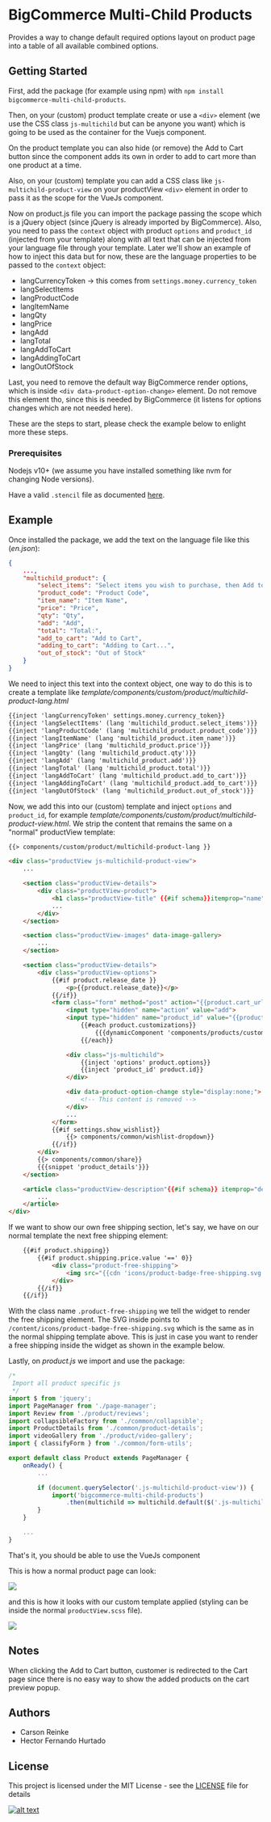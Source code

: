 # BigCommerce Multi-Child Products

Provides a way to change default required options layout on product page into a table of all available combined options.

## Getting Started

First, add the package (for example using npm) with `npm install bigcommerce-multi-child-products`.

Then, on your (custom) product template create or use a `<div>` element (we use the CSS class `js-multichild` but can be anyone you want) which is going to be used as the container for the Vuejs component.

On the product template you can also hide (or remove) the Add to Cart button since the component adds its own in order to add to cart more than one product at a time.

Also, on your (custom) template you can add a CSS class like `js-multichild-product-view` on your productView `<div>` element in order to pass it as the scope for the VueJs component.

Now on product.js file you can import the package passing the scope which is a jQuery object (since jQuery is already imported by BigCommerce). Also, you need to pass the `context` object with product `options` and `product_id` (injected from your template) along with all text that can be injected from your language file through your template. Later we'll show an example of how to inject this data but for now, these are the language properties to be passed to the `context` object:

- langCurrencyToken -> this comes from `settings.money.currency_token`
- langSelectItems
- langProductCode
- langItemName
- langQty
- langPrice
- langAdd
- langTotal
- langAddToCart
- langAddingToCart
- langOutOfStock

Last, you need to remove the default way BigCommerce render options, which is inside `<div data-product-option-change>` element. Do not remove this element tho, since this is needed by BigCommerce (it listens for options changes which are not needed here).

These are the steps to start, please check the example below to enlight more these steps.

### Prerequisites

Nodejs v10+ (we assume you have installed something like nvm for changing Node versions).

Have a valid `.stencil` file as documented [here](https://developer.bigcommerce.com/stencil-docs/getting-started/running-stencil-locally/authorizing-and-initializing).

## Example

Once installed the package, we add the text on the language file like this (_en.json_):

```json
{
    ...,
    "multichild_product": {
        "select_items": "Select items you wish to purchase, then Add to Cart:",
        "product_code": "Product Code",
        "item_name": "Item Name",
        "price": "Price",
        "qty": "Qty",
        "add": "Add",
        "total": "Total:",
        "add_to_cart": "Add to Cart",
        "adding_to_cart": "Adding to Cart...",
        "out_of_stock": "Out of Stock"
    }
}
```

We need to inject this text into the context object, one way to do this is to create a template like _template/components/custom/product/multichild-product-lang.html_

```html
{{inject 'langCurrencyToken' settings.money.currency_token}}
{{inject 'langSelectItems' (lang 'multichild_product.select_items')}}
{{inject 'langProductCode' (lang 'multichild_product.product_code')}}
{{inject 'langItemName' (lang 'multichild_product.item_name')}}
{{inject 'langPrice' (lang 'multichild_product.price')}}
{{inject 'langQty' (lang 'multichild_product.qty')}}
{{inject 'langAdd' (lang 'multichild_product.add')}}
{{inject 'langTotal' (lang 'multichild_product.total')}}
{{inject 'langAddToCart' (lang 'multichild_product.add_to_cart')}}
{{inject 'langAddingToCart' (lang 'multichild_product.add_to_cart')}}
{{inject 'langOutOfStock' (lang 'multichild_product.out_of_stock')}}
```

Now, we add this into our (custom) template and inject `options` and `product_id`, for example _template/components/custom/product/multichild-product-view.html_. We strip the content that remains the same on a "normal" productView template:

```html
{{> components/custom/product/multichild-product-lang }}

<div class="productView js-multichild-product-view">
    ...

    <section class="productView-details">
        <div class="productView-product">
            <h1 class="productView-title" {{#if schema}}itemprop="name"{{/if}}>Test view {{product.title}}</h1>
            ...
        </div>
    </section>

    <section class="productView-images" data-image-gallery>
        ...
    </section>

    <section class="productView-details">
        <div class="productView-options">
            {{#if product.release_date }}
                <p>{{product.release_date}}</p>
            {{/if}}
            <form class="form" method="post" action="{{product.cart_url}}" enctype="multipart/form-data" data-cart-item-add>
                <input type="hidden" name="action" value="add">
                <input type="hidden" name="product_id" value="{{product.id}}"/>
                    {{#each product.customizations}}
                        {{{dynamicComponent 'components/products/customizations'}}}
                    {{/each}}

                <div class="js-multichild">
                    {{inject 'options' product.options}}
                    {{inject 'product_id' product.id}}
                </div>

                <div data-product-option-change style="display:none;">
                    <!-- This content is removed -->
                </div>
                ...
            </form>
            {{#if settings.show_wishlist}}
                {{> components/common/wishlist-dropdown}}
            {{/if}}
        </div>
        {{> components/common/share}}
        {{{snippet 'product_details'}}}
    </section>

    <article class="productView-description"{{#if schema}} itemprop="description"{{/if}}>
        ...
    </article>
</div>
```

If we want to show our own free shipping section, let's say, we have on our normal template the next free shipping element:

```html
    {{#if product.shipping}}
        {{#if product.shipping.price.value '==' 0}}
            <div class="product-free-shipping">
                <img src="{{cdn 'icons/product-badge-free-shipping.svg'}}" alt="{{lang 'products.shipping_free'}}" class="product-free-shipping-badge">
            </div>
        {{/if}}
    {{/if}}
```

With the class name `.product-free-shipping` we tell the widget to render the free shipping element. The SVG inside points to `/content/icons/product-badge-free-shipping.svg` which is the same as in the normal shipping template above. This is just in case you want to render a free shipping inside the widget as shown in the example below.

Lastly, on _product.js_ we import and use the package:

```javascript
/*
 Import all product specific js
 */
import $ from 'jquery';
import PageManager from './page-manager';
import Review from './product/reviews';
import collapsibleFactory from './common/collapsible';
import ProductDetails from './common/product-details';
import videoGallery from './product/video-gallery';
import { classifyForm } from './common/form-utils';

export default class Product extends PageManager {
    onReady() {
        ...

        if (document.querySelector('.js-multichild-product-view')) {
            import('bigcommerce-multi-child-products')
                .then(multichild => multichild.default($('.js-multichild-product-view'), this.context));
        }
    }

    ...
}
```

That's it, you should be able to use the VueJs component

This is how a normal product page can look:

![](./assets/images/normal-product-page.jpg)

and this is how it looks with our custom template applied (styling can be inside the normal `productView.scss` file).

![](./assets/images/multichild-product-page.jpg)

## Notes

When clicking the Add to Cart button, customer is redirected to the Cart page since there is no easy way to show the added products on the cart preview popup.

## Authors
* Carson Reinke
* Hector Fernando Hurtado

## License

This project is licensed under the MIT License - see the [LICENSE](LICENSE) file for details

[![alt text](./assets/images/brandlabs.png)](http://www.brandlabs.us/?utm_source=gitlab&utm_medium=technology_referral&utm_campaign=brandlabs-bigcommerce-sitewide-banners)
